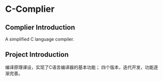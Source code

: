 # C-Complier

## Complier Introduction
A simplified C language compiler.

## Project Introduction
编译原理课设，实现了C语言编译器的基本功能；
四个版本，迭代开发，功能逐渐完善。


